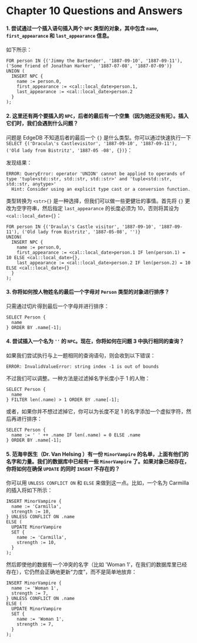 # Chapter 10 Questions and Answers

#### 1. 尝试通过一个插入语句插入两个 `NPC` 类型的对象，其中包含 `name`, `first_appearance` 和 `last_appearance` 信息。

如下所示：

```edgeql
FOR person IN {('Jimmy the Bartender', '1887-09-10', '1887-09-11'), ('Some friend of Jonathan Harker', '1887-07-08', '1887-07-09')}
UNION (
  INSERT NPC {
    name := person.0,
    first_appearance := <cal::local_date>person.1,
    last_appearance := <cal::local_date>person.2
  }
);
```

#### 2. 这里还有两个要插入的 `NPC`，后者的最后有一个空集（因为她还没有死）。插入它们时，我们会遇到什么问题？

问题是 EdgeDB 不知道后者的最后一个 `{}` 是什么类型。你可以通过快速执行一下 `SELECT {('Dracula\'s Castlevisitor', '1887-09-10', '1887-09-11'), ('Old lady from Bistritz', '1887-05 -08', {})}`：

发现结果：

```
ERROR: QueryError: operator 'UNION' cannot be applied to operands of type 'tuple<std::str, std::str, std::str>' and 'tuple<std::str, std::str, anytype>'
  Hint: Consider using an explicit type cast or a conversion function.
```

类型转换为 `<str>{}` 是一种选择，但我们可以做一些更健壮的事情。首先将 `{}` 更改为空字符串，然后指定 `last_appearance` 的长度必须为 10，否则将其设为 `<cal::local_date>{}`：

```edgeql
FOR person IN {('Draula\'s Castle visitor', '1887-09-10', '1887-09-11'), ('Old lady from Bistritz', '1887-05-08', '')}
UNION(
  INSERT NPC {
    name := person.0,
    first_appearance := <cal::local_date>person.1 IF len(person.1) = 10 ELSE <cal::local_date>{},
    last_appearance := <cal::local_date>person.2 IF len(person.2) = 10 ELSE <cal::local_date>{}
  }
);
```

#### 3. 你将如何按人物姓名的最后一个字母对 `Person` 类型的对象进行排序？

只需通过切片得到最后一个字母并进行排序：

```edgeql
SELECT Person {
  name
} ORDER BY .name[-1];
```

#### 4. 尝试插入一个名为 `''` 的 `NPC`。现在，你将如何在问题 3 中执行相同的查询？

如果我们尝试执行与上一题相同的查询语句，则会收到以下错误：

```
ERROR: InvalidValueError: string index -1 is out of bounds
```

不过我们可以调整。一种方法是过滤掉名字长度小于 1 的人物：

```edgeql
SELECT Person {
  name
} FILTER len(.name) > 1 ORDER BY .name[-1];
```
或者，如果你并不想过滤掉它，你可以为长度不足 1 的名字添加一个虚拟字符，然后再进行排序：

```edgeql
SELECT Person {
  name := ' ' ++ .name IF len(.name) = 0 ELSE .name
} ORDER BY .name[-1];
```

#### 5. 范海辛医生（Dr. Van Helsing ）有一份 `MinorVampire` 的名单，上面有他们的名字和力量。我们的数据库中已经有一些 `MinorVampire` 了。如果对象已经存在，你将如何在确保 `UPDATE` 的同时 `INSERT` 不存在的？ 

你可以用 `UNLESS CONFLICT ON` 和 `ELSE` 来做到这一点。比如，一个名为 Carmilla 的插入将如下所示：

```edgeql
INSERT MinorVampire {
  name := 'Carmilla',
  strength := 10,
} UNLESS CONFLICT ON .name
ELSE (
  UPDATE MinorVampire
  SET {
    name := 'Carmilla',
    strength := 10,
  }
);
```

然后即使他的数据有一个冲突的名字（比如 'Woman 1'，在我们的数据库里已经存在），它仍然会正确地更新“力度”，而不是简单地放弃：

```edgeql
INSERT MinorVampire {
  name := 'Woman 1',
  strength := 7,
} UNLESS CONFLICT ON .name
ELSE (
  UPDATE MinorVampire
  SET {
    name := 'Woman 1',
    strength := 7,
  }
);
```
